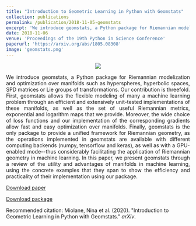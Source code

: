 ```yaml
---
title: "Introduction to Geometric Learning in Python with Geomstats"
collection: publications
permalink: /publication/2018-11-05-geomstats
excerpt: 'We introduce geomstats, a Python package for Riemannian modelization and optimization over manifolds.  With operations implemented with different computing backends (numpy, tensorflow and keras), geomstats provides a unified framework for Riemannian geometry and facilitates its application in machine learning.'
date: 2018-11-06
venue: 'Proceedings of the 19th Python in Science Conference'
paperurl: 'https://arxiv.org/abs/1805.08308'
image: 'geomstats.png'
---
```


<p align="center">
<img src="http://donnate.github.io/images/images_orig/geomstats.png"/>
<p><div style="text-align: justify"> 
</p>


We introduce geomstats, a Python package for Riemannian modelization and optimization over 
manifolds such as hyperspheres, hyperbolic spaces, SPD matrices or Lie groups of transformations.
 Our contribution is threefold. First, geomstats allows the flexible modeling of many a machine 
 learning problem through an efficient and extensively unit-tested implementations of these manifolds, 
 as well as the set of useful Riemannian metrics, exponential and logarithm maps that we provide. 
 Moreover, the wide choice of loss functions and our implementation of the corresponding gradients allow 
 fast and easy optimization over manifolds. 
 Finally, geomstats is the only package to provide a unified framework for Riemannian geometry, 
 as the operations implemented in geomstats are available with different computing backends (numpy, tensorflow and keras),
  as well as with a GPU-enabled mode–-thus considerably facilitating the application of Riemannian geometry in machine learning. 
  In this paper, we present geomstats through a review of the utility and advantages of manifolds in machine learning, using the concrete examples that they span to show the efficiency and practicality of their implementation using our package.
</div></p>



[Download paper](https://arxiv.org/abs/1805.08308)

[Download package](https://github.com/geomstats/geomstats)

Recommended citation: Miolane, Nina et al. (2020). "Introduction to Geometric Learning in Python with Geomstats." <i>arXiv</i>.
